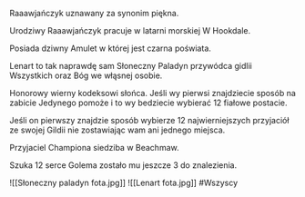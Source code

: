 Raaawjańczyk uznawany za synonim piękna.

Urodziwy Raaawjańczyk pracuje w latarni morskiej W Hookdale.

Posiada dziwny Amulet w której jest czarna poświata.

Lenart to tak naprawdę sam Słoneczny Paladyn przywódca gidlii Wszystkich oraz Bóg we włąsnej osobie.

Honorowy wierny kodeksowi słońca. Jeśli wy pierwsi znajdziecie sposób na zabicie Jedynego pomoże i to wy bedziecie wybierać 12 fiałowe postacie.

Jeśli on pierwszy znajdzie sposób wybierze 12 najwierniejszych przyjaciół ze swojej Gildii nie zostawiając wam ani jednego miejsca.

Przyjaciel Championa siedziba w Beachmaw.

Szuka 12 serce Golema zostało mu jeszcze 3 do znalezienia.

![[Słoneczny paladyn fota.jpg]]
![[Lenart fota.jpg]]
#Wszyscy
